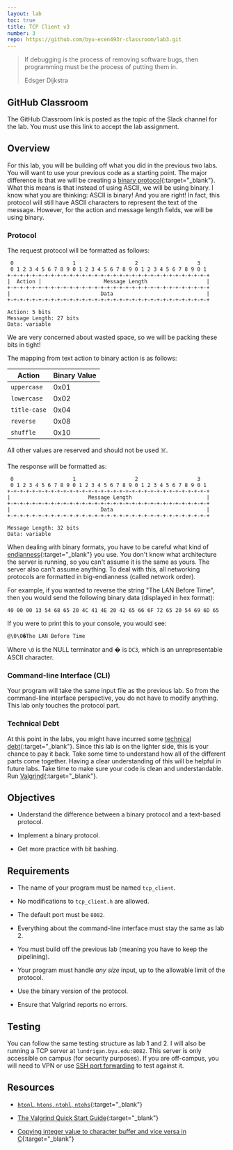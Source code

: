 ```yaml
---
layout: lab
toc: true
title: TCP Client v3
number: 3
repo: https://github.com/byu-ecen493r-classroom/lab3.git
---
```


> If debugging is the process of removing software bugs, then programming must be the process of putting them in. 
> 
> Edsger Dijkstra

## GitHub Classroom

The GitHub Classroom link is posted as the topic of the Slack channel for the lab. You must use this link to accept the lab assignment.

## Overview

For this lab, you will be building off what you did in the previous two labs. You will want to use your previous code as a starting point. The major difference is that we will be creating a [binary protocol](https://en.wikipedia.org/wiki/Binary_protocol){:target="_blank"}. What this means is that instead of using ASCII, we will be using binary. I know what you are thinking: ASCII is binary! And you are right! In fact, this protocol will still have ASCII characters to represent the text of the message. However, for the action and message length fields, we will be using binary.

### Protocol

The request protocol will be formatted as follows:

```
 0                   1                   2                   3
 0 1 2 3 4 5 6 7 8 9 0 1 2 3 4 5 6 7 8 9 0 1 2 3 4 5 6 7 8 9 0 1
+-+-+-+-+-+-+-+-+-+-+-+-+-+-+-+-+-+-+-+-+-+-+-+-+-+-+-+-+-+-+-+-+
|  Action |                    Message Length                   |
+-+-+-+-+-+-+-+-+-+-+-+-+-+-+-+-+-+-+-+-+-+-+-+-+-+-+-+-+-+-+-+-+
|                             Data                              |
+-+-+-+-+-+-+-+-+-+-+-+-+-+-+-+-+-+-+-+-+-+-+-+-+-+-+-+-+-+-+-+-+

Action: 5 bits
Message Length: 27 bits
Data: variable
```

We are very concerned about wasted space, so we will be packing these bits in tight!

The mapping from text action to binary action is as follows:

| Action       | Binary Value |
| ------------ | ------------ |
| `uppercase`  | 0x01         |
| `lowercase`  | 0x02         |
| `title-case` | 0x04         |
| `reverse`    | 0x08         |
| `shuffle`    | 0x10         |

All other values are reserved and should not be used ☠️.

The response will be formatted as:

```
 0                   1                   2                   3
 0 1 2 3 4 5 6 7 8 9 0 1 2 3 4 5 6 7 8 9 0 1 2 3 4 5 6 7 8 9 0 1
+-+-+-+-+-+-+-+-+-+-+-+-+-+-+-+-+-+-+-+-+-+-+-+-+-+-+-+-+-+-+-+-+
|                         Message Length                        |
+-+-+-+-+-+-+-+-+-+-+-+-+-+-+-+-+-+-+-+-+-+-+-+-+-+-+-+-+-+-+-+-+
|                             Data                              |
+-+-+-+-+-+-+-+-+-+-+-+-+-+-+-+-+-+-+-+-+-+-+-+-+-+-+-+-+-+-+-+-+

Message Length: 32 bits
Data: variable
```

When dealing with binary formats, you have to be careful what kind of [endianness](https://en.wikipedia.org/wiki/Endianness){:target="_blank"} you use. You don't know what architecture the server is running, so you can't assume it is the same as yours. The server also can't assume anything. To deal with this, all networking protocols are formatted in big-endianness (called network order).

For example, if you wanted to reverse the string "The LAN Before Time", then you would send the following binary data (displayed in hex format):

```
40 00 00 13 54 68 65 20 4C 41 4E 20 42 65 66 6F 72 65 20 54 69 6D 65
```

If you were to print this to your console, you would see:
```
@\0\0�The LAN Before Time
```

Where `\0` is the NULL terminator and � is `DC3`, which is an unrepresentable ASCII character.


### Command-line Interface (CLI)

Your program will take the same input file as the previous lab. So from the command-line interface perspective, you do not have to modify anything. This lab only touches the protocol part.

### Technical Debt

At this point in the labs, you might have incurred some [technical debt](https://en.wikipedia.org/wiki/Technical_debt){:target="_blank"}. Since this lab is on the lighter side, this is your chance to pay it back. Take some time to understand how all of the different parts come together. Having a clear understanding of this will be helpful in future labs. Take time to make sure your code is clean and understandable. Run [Valgrind](https://www.valgrind.org){:target="_blank"}.


## Objectives

- Understand the difference between a binary protocol and a text-based protocol.

- Implement a binary protocol.

- Get more practice with bit bashing.


## Requirements

- The name of your program must be named `tcp_client`.

- No modifications to `tcp_client.h` are allowed.

- The default port must be `8082`.

- Everything about the command-line interface must stay the same as lab 2.

- You must build off the previous lab (meaning you have to keep the pipelining).

- Your program must handle *any size* input, up to the allowable limit of the protocol.

- Use the binary version of the protocol.

- Ensure that Valgrind reports no errors.


## Testing

You can follow the same testing structure as lab 1 and 2. I will also be running a TCP server at `lundrigan.byu.edu:8082`. This server is only accessible on campus (for security purposes). If you are off-campus, you will need to VPN or use [SSH port forwarding](https://help.ubuntu.com/community/SSH/OpenSSH/PortForwarding) to test against it.


## Resources

- [`htonl`, `htons`, `ntohl`, `ntohs`](https://linux.die.net/man/3/htonl){:target="_blank"}

- [The Valgrind Quick Start Guide](https://www.valgrind.org/docs/manual/quick-start.html#quick-start.mcrun){:target="_blank"}

- [Copying integer value to character buffer and vice versa in C](https://www.includehelp.com/c/copying-of-integer-value-to-character-buffer-and-vice-versa-in-c.aspx){:target="_blank"}

